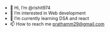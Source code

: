 - 👋 Hi, I’m @rishit974
- 👀 I’m interested in Web development
- 🌱 I’m currently learning DSA and react
- 📫 How to reach me prathamm29@gmail.com

<!---
rishit974/rishit974 is a ✨ special ✨ repository because its `README.md` (this file) appears on your GitHub profile.
You can click the Preview link to take a look at your changes.
--->

